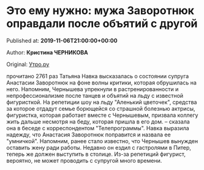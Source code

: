 
# Это ему нужно: мужа Заворотнюк оправдали после объятий с другой

Published at: **2019-11-06T21:00:00+00:00**

Author: **Кристина ЧЕРНИКОВА**

Original: [Утро.ру](https://utro.ru/showbiz/2019/11/06/1423620.shtml)

прочитано 2761 раз
Татьяна Навка высказалась о состоянии супруга Анастасии Заворотнюк на фоне волны критики, которая обрушилась на него. Напомним, Чернышева упрекнули в растренированности и непрофессионализме после танцев и объятий на льду с известной фигуристкой.
На репетиции шоу на льду "Аленький цветочек", средства за которое отдадут семье борющейся со страшной болезнью актрисы, фигуристка, которая работает вместе с Чернышевым, призвала коллегу жить дальше несмотря на беду, которая пришла в его дом.
– сказала она в беседе с корреспондентом "Телепрограммы".
Навка выразила надежду, что Анастасия Заворотнюк поправится и назвала ее "умничкой".
Напомним, ранее стало известно, что Чернышев вынужден оставить жену ради работы. Недавно он ездил с гастролями в Питер, теперь же должен выступить в столице. Из-за репетиций фигурист, вероятно, не может проводить с супругой много времени.
